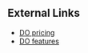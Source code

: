 


## External Links

*   [DO pricing](https://digitalocean.com/pricing)
*   [DO features](https://digitalocean.com/features)
